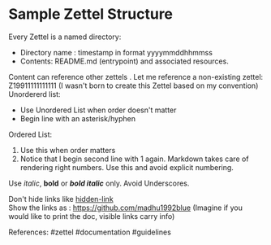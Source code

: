 # Sample Zettel Structure

Every Zettel is a named directory:
* Directory name : timestamp in format yyyymmddhhmmss
* Contents: README.md (entrypoint) and associated resources.

Content can reference other zettels . Let me reference a non-existing zettel: Z19911111111111 (I wasn't born to create this Zettel based on my convention)
Unordererd list:
* Use Unordered List when order doesn't matter
* Begin line with an asterisk/hyphen

Ordered List:
1. Use this when order matters
1. Notice that I begin second line with 1 again. Markdown takes care of rendering right numbers. Use this and avoid explicit numbering.

Use *italic*, **bold** or ***bold italic*** only. Avoid Underscores.

Don't hide links like [hidden-link](https://github.com/madhu1992blue)  
Show the links as : https://github.com/madhu1992blue (Imagine if you would like to print the doc, visible links carry info)


References:
	#zettel #documentation #guidelines




